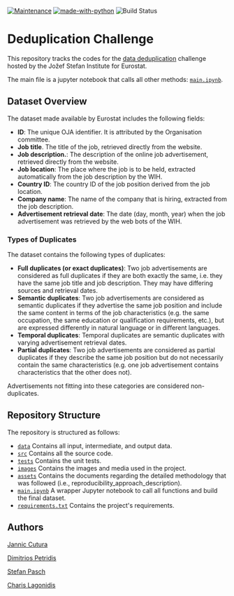 [![Maintenance](https://img.shields.io/badge/Maintained%3F-yes-green.svg)](https://GitHub.com/Naereen/StrapDown.js/graphs/commit-activity) [![made-with-python](https://img.shields.io/badge/Made%20with-Python-1f425f.svg)](https://www.python.org/)
 ![Build Status](https://github.com/Dim10p/deduplication-challenge/actions/workflows/unit-tests.yml/badge.svg)

# Deduplication Challenge

This repository tracks the codes for the [data deduplication](https://statistics-awards.eu/competitions/4#learn_the_details) challenge hosted by the Jožef Stefan Institute for Eurostat.

The main file is a jupyter notebook that calls all other methods: [`main.ipynb`](main.ipynb).

## Dataset Overview

The dataset made available by Eurostat includes the following fields:

 - **ID**: The unique OJA identifier. It is attributed by the Organisation committee.
 - **Job title**. The title of the job, retrieved directly from the website.
 - **Job description.**: The description of the online job advertisement, retrieved directly from the website.
 - **Job location**: The place where the job is to be held, extracted automatically from the job description by the WIH.
 - **Country ID**: The country ID of the job position derived from the job location.
 - **Company name**: The name of the company that is hiring, extracted from the job description.
 - **Advertisement retrieval date**: The date (day, month, year) when the job advertisement was retrieved by the web bots of the WIH.

### Types of Duplicates

The dataset contains the following types of duplicates:

 - **Full duplicates (or exact duplicates)**: Two job advertisements are considered as full duplicates if they are both exactly the same, i.e. they have the same job title and job description. They may have differing sources and retrieval dates.
 - **Semantic duplicates**: Two job advertisements are considered as semantic duplicates if they advertise the same job position and include the same content in terms of the job characteristics (e.g. the same occupation, the same education or qualification requirements, etc.), but are expressed differently in natural language or in different languages.
- **Temporal duplicates**: Temporal duplicates are semantic duplicates with varying advertisement retrieval dates.
- **Partial duplicates**: Two job advertisements are considered as partial duplicates if they describe the same job position but do not necessarily contain the same characteristics (e.g. one job advertisement contains characteristics that the other does not).

Advertisements not fitting into these categories are considered non-duplicates.

## Repository Structure
The repository is structured as follows: 

 - [`data`](data/) Contains all input, intermediate, and output data.
 - [`src`](src/) Contains all the source code.
 - [`tests`](tests/) Contains the unit tests.
 - [`images`](images/) Contains the images and media used in the project.
 - [`assets`](assets/) Contains the documents regarding the detailed methodology that was followed (i.e., reproducibility_approach_description).
 - [`main.ipynb`](main.ipynb) A wrapper Jupyter notebook to call all functions and build the final dataset.
 - [`requirements.txt`](requirements.txt) Contains the project's requirements.


## Authors
[Jannic Cutura](https://github.com/JannicCutura)

[Dimitrios Petridis](https://github.com/dim10P)

[Stefan Pasch](https://github.com/Stefan-Pasch)

[Charis Lagonidis](https://github.com/charlago)
